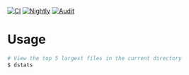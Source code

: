 [![CI](https://github.com/aleury/dstats/actions/workflows/ci.yml/badge.svg)](https://github.com/aleury/dstats/actions/workflows/ci.yml)
[![Nightly](https://github.com/aleury/dstats/actions/workflows/nightly.yml/badge.svg)](https://github.com/aleury/dstats/actions/workflows/nightly.yml)
[![Audit](https://github.com/aleury/dstats/actions/workflows/audit.yml/badge.svg)](https://github.com/aleury/dstats/actions/workflows/audit.yml)

# Usage

```sh
# View the top 5 largest files in the current directory
$ dstats
```
